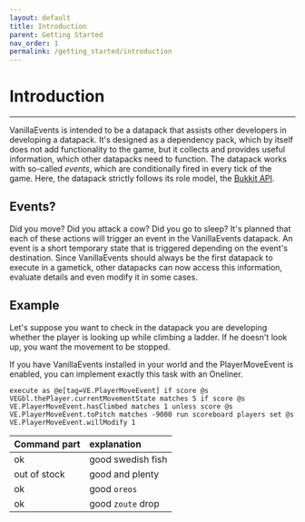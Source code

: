```yaml
---
layout: default
title: Introduction
parent: Getting Started
nav_order: 1
permalink: /getting_started/introduction
---
```


# Introduction

---

VanillaEvents is intended to be a datapack that assists other developers in developing a datapack. It's designed as a dependency pack, which by itself does not add functionality to the game, but it collects and provides useful information, which other datapacks need to function. The datapack works with so-called *events*, which are conditionally fired in every tick of the game. Here, the datapack strictly follows its role model, the [Bukkit API](https://github.com/Bukkit/Bukkit).

## Events?
Did you move? Did you attack a cow? Did you go to sleep? It's planned that each of these actions will trigger an event in the VanillaEvents datapack. An event is a short temporary state that is triggered depending on the event's destination. Since VanillaEvents should always be the first datapack to execute in a gametick, other datapacks can now access this information, evaluate details and even modify it in some cases.

## Example
Let's suppose you want to check in the datapack you are developing whether the player is looking up while climbing a ladder. If he doesn't look up, you want the movement to be stopped.

If you have VanillaEvents installed in your world and the PlayerMoveEvent is enabled, you can implement exactly this task with an Oneliner.
```
execute as @e[tag=VE.PlayerMoveEvent] if score @s VEGbl.thePlayer.currentMovementState matches 5 if score @s VE.PlayerMoveEvent.hasClimbed matches 1 unless score @s VE.PlayerMoveEvent.toPitch matches -9000 run scoreboard players set @s VE.PlayerMoveEvent.willModify 1
```

| Command part | explanation       |
|:-------------|:------------------|
| ok           | good swedish fish |
| out of stock | good and plenty   |
| ok           | good `oreos`      |
| ok           | good `zoute` drop |


